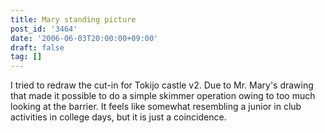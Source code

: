 ```yaml
---
title: Mary standing picture
post_id: '3464'
date: '2006-06-03T20:00:00+09:00'
draft: false
tag: []
---
```


I tried to redraw the cut-in for Tokijo castle v2. Due to Mr. Mary's drawing that made it possible to do a simple skimmer operation owing to too much looking at the barrier. It feels like somewhat resembling a junior in club activities in college days, but it is just a coincidence.